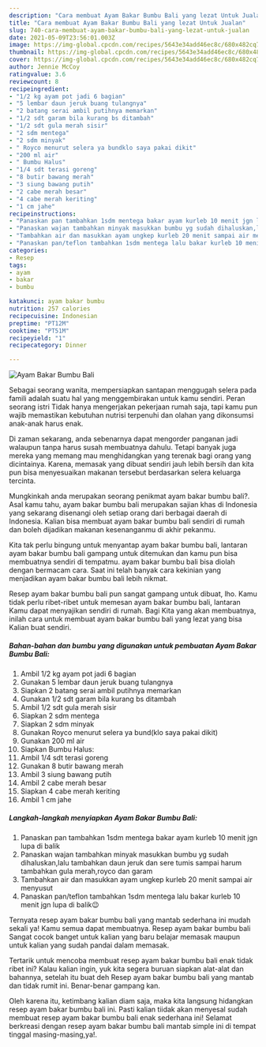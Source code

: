 ```yaml
---
description: "Cara membuat Ayam Bakar Bumbu Bali yang lezat Untuk Jualan"
title: "Cara membuat Ayam Bakar Bumbu Bali yang lezat Untuk Jualan"
slug: 740-cara-membuat-ayam-bakar-bumbu-bali-yang-lezat-untuk-jualan
date: 2021-05-09T23:56:01.003Z
image: https://img-global.cpcdn.com/recipes/5643e34add46ec8c/680x482cq70/ayam-bakar-bumbu-bali-foto-resep-utama.jpg
thumbnail: https://img-global.cpcdn.com/recipes/5643e34add46ec8c/680x482cq70/ayam-bakar-bumbu-bali-foto-resep-utama.jpg
cover: https://img-global.cpcdn.com/recipes/5643e34add46ec8c/680x482cq70/ayam-bakar-bumbu-bali-foto-resep-utama.jpg
author: Jennie McCoy
ratingvalue: 3.6
reviewcount: 8
recipeingredient:
- "1/2 kg ayam pot jadi 6 bagian"
- "5 lembar daun jeruk buang tulangnya"
- "2 batang serai ambil putihnya memarkan"
- "1/2 sdt garam bila kurang bs ditambah"
- "1/2 sdt gula merah sisir"
- "2 sdm mentega"
- "2 sdm minyak"
- " Royco menurut selera ya bundklo saya pakai dikit"
- "200 ml air"
- " Bumbu Halus"
- "1/4 sdt terasi goreng"
- "8 butir bawang merah"
- "3 siung bawang putih"
- "2 cabe merah besar"
- "4 cabe merah keriting"
- "1 cm jahe"
recipeinstructions:
- "Panaskan pan tambahkan 1sdm mentega bakar ayam kurleb 10 menit jgn lupa di balik"
- "Panaskan wajan tambahkan minyak masukkan bumbu yg sudah dihaluskan,lalu tambahkan daun jeruk dan sere tumis sampai harum tambahkan gula merah,royco dan garam"
- "Tambahkan air dan masukkan ayam ungkep kurleb 20 menit sampai air menyusut"
- "Panaskan pan/teflon tambahkan 1sdm mentega lalu bakar kurleb 10 menit jgn lupa di balik😉"
categories:
- Resep
tags:
- ayam
- bakar
- bumbu

katakunci: ayam bakar bumbu 
nutrition: 257 calories
recipecuisine: Indonesian
preptime: "PT12M"
cooktime: "PT51M"
recipeyield: "1"
recipecategory: Dinner

---
```



![Ayam Bakar Bumbu Bali](https://img-global.cpcdn.com/recipes/5643e34add46ec8c/680x482cq70/ayam-bakar-bumbu-bali-foto-resep-utama.jpg)

Sebagai seorang wanita, mempersiapkan santapan menggugah selera pada famili adalah suatu hal yang menggembirakan untuk kamu sendiri. Peran seorang istri Tidak hanya mengerjakan pekerjaan rumah saja, tapi kamu pun wajib memastikan kebutuhan nutrisi terpenuhi dan olahan yang dikonsumsi anak-anak harus enak.

Di zaman  sekarang, anda sebenarnya dapat mengorder panganan jadi walaupun tanpa harus susah membuatnya dahulu. Tetapi banyak juga mereka yang memang mau menghidangkan yang terenak bagi orang yang dicintainya. Karena, memasak yang dibuat sendiri jauh lebih bersih dan kita pun bisa menyesuaikan makanan tersebut berdasarkan selera keluarga tercinta. 



Mungkinkah anda merupakan seorang penikmat ayam bakar bumbu bali?. Asal kamu tahu, ayam bakar bumbu bali merupakan sajian khas di Indonesia yang sekarang disenangi oleh setiap orang dari berbagai daerah di Indonesia. Kalian bisa membuat ayam bakar bumbu bali sendiri di rumah dan boleh dijadikan makanan kesenanganmu di akhir pekanmu.

Kita tak perlu bingung untuk menyantap ayam bakar bumbu bali, lantaran ayam bakar bumbu bali gampang untuk ditemukan dan kamu pun bisa membuatnya sendiri di tempatmu. ayam bakar bumbu bali bisa diolah dengan bermacam cara. Saat ini telah banyak cara kekinian yang menjadikan ayam bakar bumbu bali lebih nikmat.

Resep ayam bakar bumbu bali pun sangat gampang untuk dibuat, lho. Kamu tidak perlu ribet-ribet untuk memesan ayam bakar bumbu bali, lantaran Kamu dapat menyajikan sendiri di rumah. Bagi Kita yang akan membuatnya, inilah cara untuk membuat ayam bakar bumbu bali yang lezat yang bisa Kalian buat sendiri.

<!--inarticleads1-->

##### Bahan-bahan dan bumbu yang digunakan untuk pembuatan Ayam Bakar Bumbu Bali:

1. Ambil 1/2 kg ayam pot jadi 6 bagian
1. Gunakan 5 lembar daun jeruk buang tulangnya
1. Siapkan 2 batang serai ambil putihnya memarkan
1. Gunakan 1/2 sdt garam bila kurang bs ditambah
1. Ambil 1/2 sdt gula merah sisir
1. Siapkan 2 sdm mentega
1. Siapkan 2 sdm minyak
1. Gunakan  Royco menurut selera ya bund(klo saya pakai dikit)
1. Gunakan 200 ml air
1. Siapkan  Bumbu Halus:
1. Ambil 1/4 sdt terasi goreng
1. Gunakan 8 butir bawang merah
1. Ambil 3 siung bawang putih
1. Ambil 2 cabe merah besar
1. Siapkan 4 cabe merah keriting
1. Ambil 1 cm jahe




<!--inarticleads2-->

##### Langkah-langkah menyiapkan Ayam Bakar Bumbu Bali:

1. Panaskan pan tambahkan 1sdm mentega bakar ayam kurleb 10 menit jgn lupa di balik
1. Panaskan wajan tambahkan minyak masukkan bumbu yg sudah dihaluskan,lalu tambahkan daun jeruk dan sere tumis sampai harum tambahkan gula merah,royco dan garam
1. Tambahkan air dan masukkan ayam ungkep kurleb 20 menit sampai air menyusut
1. Panaskan pan/teflon tambahkan 1sdm mentega lalu bakar kurleb 10 menit jgn lupa di balik😉




Ternyata resep ayam bakar bumbu bali yang mantab sederhana ini mudah sekali ya! Kamu semua dapat membuatnya. Resep ayam bakar bumbu bali Sangat cocok banget untuk kalian yang baru belajar memasak maupun untuk kalian yang sudah pandai dalam memasak.

Tertarik untuk mencoba membuat resep ayam bakar bumbu bali enak tidak ribet ini? Kalau kalian ingin, yuk kita segera buruan siapkan alat-alat dan bahannya, setelah itu buat deh Resep ayam bakar bumbu bali yang mantab dan tidak rumit ini. Benar-benar gampang kan. 

Oleh karena itu, ketimbang kalian diam saja, maka kita langsung hidangkan resep ayam bakar bumbu bali ini. Pasti kalian tiidak akan menyesal sudah membuat resep ayam bakar bumbu bali enak sederhana ini! Selamat berkreasi dengan resep ayam bakar bumbu bali mantab simple ini di tempat tinggal masing-masing,ya!.

